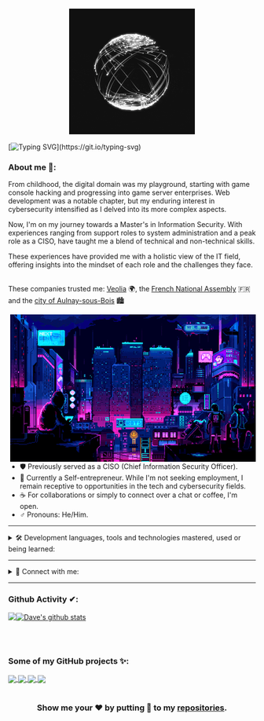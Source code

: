<div id="top"></div>

<p align="center">
<img width="256px"; height="256px" src="./assets/github/graphical_resources/logo.gif"/>
<br/>
  
[![Typing SVG](https://readme-typing-svg.herokuapp.com?font=Fira+Code&pause=1000&center=true&vCenter=true&width=800&height=200&lines=Hello%2C+World!+%F0%9F%91%A8%E2%80%8D%F0%9F%92%BB;My+name+is+Franck+FERMAN.;%F0%9F%9B%A1%EF%B8%8F+Expert+in+data%2C+network+and+system+security.)](https://git.io/typing-svg)

</p>

### About me 🔎:
From childhood, the digital domain was my playground, starting with game console hacking and progressing into game server enterprises. Web development was a notable chapter, but my enduring interest in cybersecurity intensified as I delved into its more complex aspects.<br/>

Now, I'm on my journey towards a Master's in Information Security. With experiences ranging from support roles to system administration and a peak role as a CISO, have taught me a blend of technical and non-technical skills.<br/>

These experiences have provided me with a holistic view of the IT field, offering insights into the mindset of each role and the challenges they face.<br/><br/>

These companies trusted me: <a href="https://www.veolia.com/">Veolia</a> 🌍, the <a href="https://www.assemblee-nationale.fr/">French National Assembly</a> 🇫🇷 and the <a href="https://www.aulnay-sous-bois.fr/">city of Aulnay-sous-Bois</a> 🏙<br/>

<img align="right" alt="GIF" src="./assets/github/graphical_resources/cyber.gif" width="500" height="300"/>

- 🛡️ Previously served as a CISO (Chief Information Security Officer).
- 🚀 Currently a Self-entrepreneur. While I'm not seeking employment, I remain receptive to opportunities in the tech and cybersecurity fields.
- ☕ For collaborations or simply to connect over a chat or coffee, I'm open.
- ♂️ Pronouns: He/Him.

---

<details>
<summary>
🛠 Development languages, tools and technologies mastered, used or being learned:
</summary>
<br/>
<code><img height="20" src="./assets/github/logo_graphics/PowerShell.png"></code>
<code><img height="20" src="./assets/github/logo_graphics/Bash.png"></code>
<code><img height="20" src="./assets/github/logo_graphics/Python.png"></code>
<code><img height="20" src="./assets/github/logo_graphics/C_Programming_Language.png"></code>
<code><img height="20" src="./assets/github/logo_graphics/Go.png"></code>
<code><img height="20" src="./assets/github/logo_graphics/HTML5.png"></code>
<code><img height="20" src="./assets/github/logo_graphics/CSS3.png"></code>
<code><img height="20" src="./assets/github/logo_graphics/JS.png"></code>
<code><img height="20" src="./assets/github/logo_graphics/PHP.png"></code>
<code><img height="20" src="./assets/github/logo_graphics/SQL.png"></code>
<code><img height="20" src="./assets/github/logo_graphics/Flask.png"></code>
<code><img height="20" src="./assets/github/logo_graphics/x86.png"></code>
<code><img height="20" src="./assets/github/logo_graphics/Arduino.png"></code>
<br/><br/>
<code><img height="20" src="./assets/github/logo_graphics/Docker.png"></code>
<code><img height="20" src="./assets/github/logo_graphics/Ansible.png"></code>
<code><img height="20" src="./assets/github/logo_graphics/Terraform.png"></code>
<code><img height="20" src="./assets/github/logo_graphics/Chocolatey.png"></code>
<br/><br/>
<code><img height="20" src="./assets/github/logo_graphics/Windows.png"></code>
<code><img height="20" src="./assets/github/logo_graphics/AD.png"></code>
<code><img height="20" src="./assets/github/logo_graphics/GNU_Linux.jpg"></code>
<code><img height="20" src="./assets/github/logo_graphics/Debian.png"></code>
<code><img height="20" src="./assets/github/logo_graphics/Arch.png"></code>
<code><img height="20" src="./assets/github/logo_graphics/Rocky.png"></code>
<code><img height="20" src="./assets/github/logo_graphics/Kali.png"></code>
<code><img height="20" src="./assets/github/logo_graphics/Parrot.png"></code>
<code><img height="20" src="./assets/github/logo_graphics/Tails.svg"></code>
<code><img height="20" src="./assets/github/logo_graphics/Qubes.png"></code>
<br/><br/>
<code><img height="20" src="./assets/github/logo_graphics/HyperV.png"></code>
<code><img height="20" src="./assets/github/logo_graphics/Virtualbox.png"></code>
<code><img height="20" src="./assets/github/logo_graphics/VmWare.png"></code>
<code><img height="20" src="./assets/github/logo_graphics/vSphere.jpg"></code>
<code><img height="20" src="./assets/github/logo_graphics/Proxmox.png"></code>
<br/><br/>
<code><img height="20" src="./assets/github/logo_graphics/Cisco.png"></code>
<code><img height="20" src="./assets/github/logo_graphics/Palo.png"></code>
<code><img height="20" src="./assets/github/logo_graphics/Ruckus.png"></code>
</details>

---

<details>
<summary>🤝 Connect with me:</summary>  
<br/>
<a href="mailto:contact@franckferman.fr">
  <img align="left" alt="ProtonMail" width="16px" src="./assets/github/logo_graphics/Proton.png"/>
</a>

<a href="https://linkedin.com/in/franckferman/">
  <img align="left" alt="LinkedIn" width="26px" src="./assets/github/logo_graphics/Linkedin.png"/>
</a>
<br/>
</details>

---

### Github Activity ✔:

<a href="https://github.com/franckferman">
  <img align="left" src="https://github-readme-stats.vercel.app/api/top-langs/?username=franckferman&theme=tokyonight" />
  </a>

<a href="https://github.com/franckferman">
 <img align="center" src="https://github-readme-stats.vercel.app/api?username=franckferman&show_icons=true&theme=tokyonight&line_height=27" alt="Dave's github stats"/>
</a>

<br/><br/>

### Some of my GitHub projects ✨:

<a href="https://github.com/franckferman/MetaDetective">
 <img align="center" src="https://github-readme-stats.vercel.app/api/pin/?username=franckferman&repo=MetaDetective&theme=tokyonight" />
</a>

<a href="https://github.com/franckferman/Hyper-V_Toolbox">
  <img align="center" src="https://github-readme-stats.vercel.app/api/pin/?username=franckferman&repo=Hyper-V_Toolbox&theme=tokyonight" />
</a>

<a href="https://github.com/franckferman/CassandraCTI">
 <img align="center" src="https://github-readme-stats.vercel.app/api/pin/?username=franckferman&repo=CassandraCTI&theme=tokyonight" />
</a>

<a href="https://github.com/franckferman/fix_wsl2_networking">
 <img align="center" src="https://github-readme-stats.vercel.app/api/pin/?username=franckferman&repo=fix_wsl2_networking&theme=tokyonight" />
</a>

<div align="center">
  
<br/>

### Show me your ❤️ by putting 🌟 to my [repositories](https://github.com/franckferman?tab=repositories).

</div>
